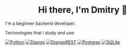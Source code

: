 <h1 align="center">Hi there, I'm Dmitry 👋</h1>
<p>I'm a beginner backend developer.</p>
Technologies that I study and use:

<u>![Python](https://img.shields.io/badge/python-3670A0?style=for-the-badge&logo=python&logoColor=ffdd54)</u>
<u>![Django](https://img.shields.io/badge/django-%23092E20.svg?style=for-the-badge&logo=django&logoColor=white)</u>
<u>![DjangoREST](https://img.shields.io/badge/DJANGO-REST-ff1709?style=for-the-badge&logo=django&logoColor=white&color=ff1709&labelColor=gray)</u>
<u>![Postgres](https://img.shields.io/badge/postgres-%23316192.svg?style=for-the-badge&logo=postgresql&logoColor=white)</u>
<u>![SQLite](https://img.shields.io/badge/sqlite-%2307405e.svg?style=for-the-badge&logo=sqlite&logoColor=white)</u>


<!--
**KiselevD92/KiselevD92** is a ✨ _special_ ✨ repository because its `README.md` (this file) appears on your GitHub profile.

Here are some ideas to get you started:

- 🔭 I’m currently working on ...
- 🌱 I’m currently learning ...
- 👯 I’m looking to collaborate on ...
- 🤔 I’m looking for help with ...
- 💬 Ask me about ...
- 📫 How to reach me: ...
- 😄 Pronouns: ...
- ⚡ Fun fact: ...
-->
